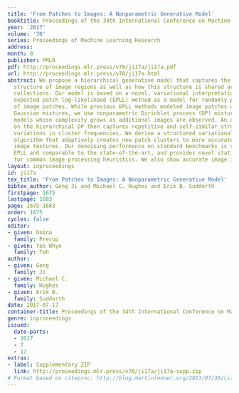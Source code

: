 ```yaml
---
title: 'From Patches to Images: A Nonparametric Generative Model'
booktitle: Proceedings of the 34th International Conference on Machine Learning
year: '2017'
volume: '70'
series: Proceedings of Machine Learning Research
address: 
month: 0
publisher: PMLR
pdf: http://proceedings.mlr.press/v70/ji17a/ji17a.pdf
url: http://proceedings.mlr.press/v70/ji17a.html
abstract: We propose a hierarchical generative model that captures the self-similar
  structure of image regions as well as how this structure is shared across image
  collections. Our model is based on a novel, variational interpretation of the popular
  expected patch log-likelihood (EPLL) method as a model for randomly positioned grids
  of image patches. While previous EPLL methods modeled image patches with finite
  Gaussian mixtures, we use nonparametric Dirichlet process (DP) mixtures to create
  models whose complexity grows as additional images are observed. An extension based
  on the hierarchical DP then captures repetitive and self-similar structure via image-specific
  variations in cluster frequencies. We derive a structured variational inference
  algorithm that adaptively creates new patch clusters to more accurately model novel
  image textures. Our denoising performance on standard benchmarks is superior to
  EPLL and comparable to the state-of-the-art, and provides novel statistical justifications
  for common image processing heuristics. We also show accurate image inpainting results.
layout: inproceedings
id: ji17a
tex_title: 'From Patches to Images: A Nonparametric Generative Model'
bibtex_author: Geng Ji and Michael C. Hughes and Erik B. Sudderth
firstpage: 1675
lastpage: 1683
page: 1675-1683
order: 1675
cycles: false
editor:
- given: Doina
  family: Precup
- given: Yee Whye
  family: Teh
author:
- given: Geng
  family: Ji
- given: Michael C.
  family: Hughes
- given: Erik B.
  family: Sudderth
date: 2017-07-17
container-title: Proceedings of the 34th International Conference on Machine Learning
genre: inproceedings
issued:
  date-parts:
  - 2017
  - 7
  - 17
extras:
- label: Supplementary ZIP
  link: http://proceedings.mlr.press/v70/ji17a/ji17a-supp.zip
# Format based on citeproc: http://blog.martinfenner.org/2013/07/30/citeproc-yaml-for-bibliographies/
---
```

